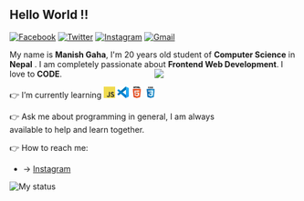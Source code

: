 ## Hello World !!

[![Facebook](https://img.shields.io/badge/-Facebook-white?style=flat&labelColor=white&logo=Facebook&logoColor=blue)](https://www.facebook.com/ManishGahaha)
[![Twitter](https://img.shields.io/badge/-Twitter-blue?style=flat&logo=twitter&logoColor=white)](https://www.twitter.com/manishgahaha) 
[![Instagram](https://img.shields.io/badge/-Instagram-c13584?style=flat&labelColor=c13584&logo=instagram&logoColor=white)](https://www.instagram.com/ManishGahaa)
[![Gmail](https://img.shields.io/badge/-Gmail-c14438?style=flat&logo=Gmail&logoColor=white)](mailto:manishgaha46@gmail.com)


My name is **Manish Gaha**, I'm 20 years old student of **Computer Science**  in **Nepal**
. I am completely passionate about **Frontend Web Development**. I love to **CODE**.
<img align= "right" width= "250" src= "https://pa1.narvii.com/6580/8098c6e9207376889eeb0532d9f5a0723c4d73f5_hq.gif"/>


👉 I’m currently learning <img height="20" src="https://raw.githubusercontent.com/github/explore/80688e429a7d4ef2fca1e82350fe8e3517d3494d/topics/javascript/javascript.png"></code>
<code><img height="20" src="https://raw.githubusercontent.com/github/explore/80688e429a7d4ef2fca1e82350fe8e3517d3494d/topics/visual-studio-code/visual-studio-code.png"></code>
<code><img height="20" src="https://raw.githubusercontent.com/github/explore/80688e429a7d4ef2fca1e82350fe8e3517d3494d/topics/html/html.png"></code>
<code><img height="20" src="https://raw.githubusercontent.com/github/explore/80688e429a7d4ef2fca1e82350fe8e3517d3494d/topics/css/css.png"></code>

👉 Ask me about programming in general, I am always <br> available to help and learn together.

👉 How to reach me: 
   - <a>&#8594;	[Instagram](https://instagram.com/manishgahaa) </a>

<img title="My status" heigth="320" width="420" src="https://github-readme-stats.vercel.app/api?username=ManishGaha&hide=issues&count_private=true&icon_color=871486&title_color=000000&bg_color=ffffff&show_icons=true)"/>
